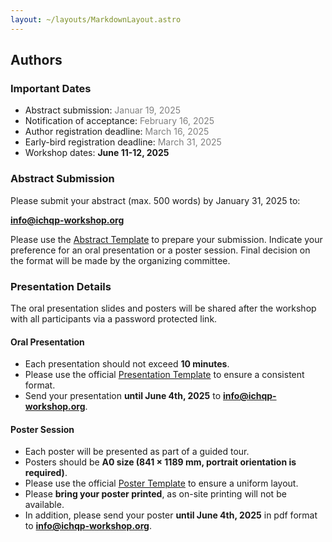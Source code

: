```yaml
---
layout: ~/layouts/MarkdownLayout.astro
---
```


## Authors

### Important Dates

- Abstract submission: <span style="color:gray;">Januar 19, 2025</span>
- Notification of acceptance: <span style="color:grey;">February 16, 2025</span>
- Author registration deadline: <span style="color:grey;">March 16, 2025</span>
- Early-bird registration deadline: <span style="color:grey;">March 31, 2025</span>
- Workshop dates: **June 11-12, 2025**

### Abstract Submission

Please submit your abstract (max. 500 words) by January 31, 2025 to:

**info@ichqp-workshop.org**

Please use the [Abstract Template](/documents/abstract-template.docx) to prepare your submission.
Indicate your preference for an oral presentation or a poster session.
Final decision on the format will be made by the organizing committee.

### Presentation Details

The oral presentation slides and posters will be shared after the workshop with all participants via a password protected link.

<!-- To share your work more broadly, we offer you the opportunity to upload your slides or poster to our website without extra cost. -->

#### Oral Presentation

- Each presentation should not exceed **10 minutes**.
- Please use the official [Presentation Template](/documents/presentation-template.pptx) to ensure a consistent format.
- Send your presentation **until June 4th, 2025** to **info@ichqp-workshop.org**.

#### Poster Session

- Each poster will be presented as part of a guided tour.
- Posters should be **A0 size (841 × 1189 mm, portrait orientation is required)**.
- Please use the official [Poster Template](/documents/poster-template.pptx) to ensure a uniform layout.
- Please **bring your poster printed**, as on-site printing will not be available.
- In addition, please send your poster **until June 4th, 2025** in pdf format to **info@ichqp-workshop.org**.
